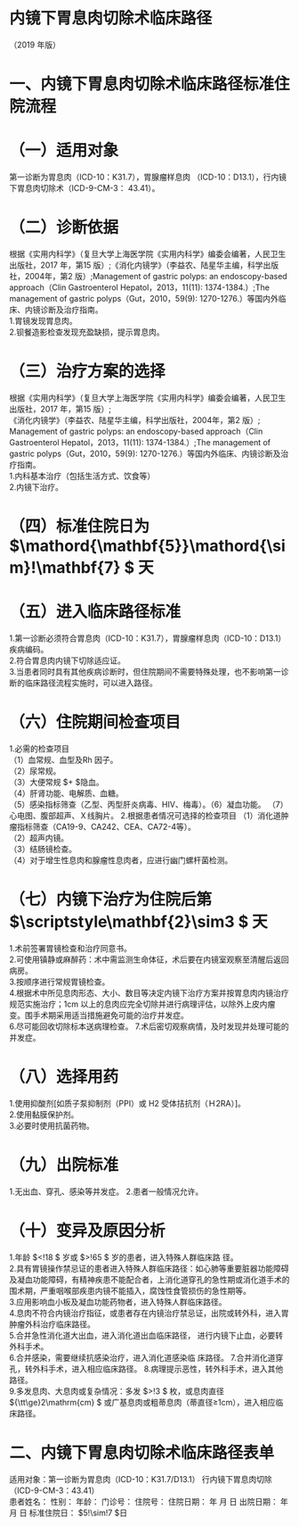 # 内镜下胃息肉切除术临床路径  
（2019 年版）  
# 一、内镜下胃息肉切除术临床路径标准住院流程  
# （一）适用对象  
第一诊断为胃息肉（ICD-10：K31.7），胃腺瘤样息肉
（ICD-10：D13.1），行内镜下胃息肉切除术（ICD-9-CM-3：
43.41）。  
# （二）诊断依据  
根据《实用内科学》（复旦大学上海医学院《实用内科学》编委会编著，人民卫生出版社，2017 年，第15 版）;《消化内镜学》（李益农、陆星华主编，科学出版社，2004年，第2 版）;Management of gastric polyps: an endoscopy-based approach（Clin Gastroenterol Hepatol，2013，11(11): 1374-1384.）;The management of gastric polyps（Gut，2010，59(9): 1270-1276.）等国内外临床、内镜诊断及治疗指南。  
1.胃镜发现胃息肉。  
2.钡餐造影检查发现充盈缺损，提示胃息肉。  
# （三）治疗方案的选择  
根据《实用内科学》（复旦大学上海医学院《实用内科学》编委会编著，人民卫生出版社，2017 年，第15 版）;  
《消化内镜学》（李益农、陆星华主编，科学出版社，2004年，第2 版）; Management of gastric polyps: an endoscopy-based approach（Clin Gastroenterol Hepatol，2013，11(11): 1374-1384.）;The management of gastric polyps（Gut，2010，59(9): 1270-1276.）等国内外临床、内镜诊断及治疗指南。  
1.内科基本治疗（包括生活方式、饮食等）  
2.内镜下治疗。  
# （四）标准住院日为 $\mathord{\mathbf{5}}\mathord{\sim}\!\mathbf{7} $ 天  
# （五）进入临床路径标准  
1.第一诊断必须符合胃息肉（ICD-10：K31.7），胃腺瘤样息肉（ICD-10：D13.1）疾病编码。  
2.符合胃息肉内镜下切除适应证。  
3.当患者同时具有其他疾病诊断时，但住院期间不需要特殊处理，也不影响第一诊断的临床路径流程实施时，可以进入路径。  
# （六）住院期间检查项目  
1.必需的检查项目  
（1）血常规、血型及Rh 因子。  
（2）尿常规。  
（3）大便常规 $+ $隐血。  
（4）肝肾功能、电解质、血糖。  
（5）感染指标筛查（乙型、丙型肝炎病毒、HIV、梅毒）。（6）凝血功能。 （7）心电图、腹部超声、Ｘ线胸片。 2.根据患者情况可选择的检查项目 （1）消化道肿瘤指标筛查（CA19-9、CA242、CEA、CA72-4等）。  
（2）超声内镜。  
（3）结肠镜检查。  
（4）对于增生性息肉和腺瘤性息肉者，应进行幽门螺杆菌检测。  
# （七）内镜下治疗为住院后第 $\scriptstyle\mathbf{2}\sim3 $ 天  
1.术前签署胃镜检查和治疗同意书。  
2.可使用镇静或麻醉药：术中需监测生命体征，术后要在内镜室观察至清醒后返回病房。  
3.按顺序进行常规胃镜检查。  
4.根据术中所见息肉形态、大小、数目等决定内镜下治疗方案并按胃息肉内镜治疗规范实施治疗；1cm 以上的息肉应完全切除并进行病理评估，以除外上皮内瘤变。围手术期采用适当措施避免可能的治疗并发症。  
6.尽可能回收切除标本送病理检查。 7.术后密切观察病情，及时发现并处理可能的并发症。  
# （八）选择用药  
1.使用抑酸剂[如质子泵抑制剂（PPI）或 H2 受体拮抗剂（Ｈ2RA）]。  
2.使用黏膜保护剂。  
3.必要时使用抗菌药物。  
# （九）出院标准  
1.无出血、穿孔、感染等并发症。 2.患者一般情况允许。  
# （十）变异及原因分析  
1.年龄 $<\!18 $  岁或 $>\!65 $  岁的患者，进入特殊人群临床路 径。  
2.具有胃镜操作禁忌证的患者进入特殊人群临床路径：如心肺等重要脏器功能障碍及凝血功能障碍，有精神疾患不能配合者，上消化道穿孔的急性期或消化道手术的围术期，严重咽喉部疾患内镜不能插入，腐蚀性食管损伤的急性期等。  
3.应用影响血小板及凝血功能药物者，进入特殊人群临床路径。  
4.息肉不符合内镜治疗指征，或患者存在内镜治疗禁忌证，出院或转外科，进入胃肿瘤外科治疗临床路径。  
5.合并急性消化道大出血，进入消化道出血临床路径， 进行内镜下止血，必要转外科手术。  
6.合并感染，需要继续抗感染治疗，进入消化道感染临 床路径。 7.合并消化道穿孔，转外科手术，进入相应临床路径。  8.病理提示恶性，转外科手术，进入其他路径。  
9.多发息肉、大息肉或复杂情况：多发 $>\!3 $ 枚，或息肉直径 ${\tt\ge}2\mathrm{cm} $ 或广基息肉或粗蒂息肉（蒂直径≥1cm），进入相应临床路径。  
# 二、内镜下胃息肉切除术临床路径表单  
适用对象：第一诊断为胃息肉（ICD-10：K31.7/D13.1） 行内镜下胃息肉切除（ICD-9-CM-3：43.41）  
患者姓名：          性别：        年龄：       门诊号：      住院号：         住院日期：     年    月    日  出院日期：     年    月    日 标准住院日： $5\!\sim\!7 $日  
